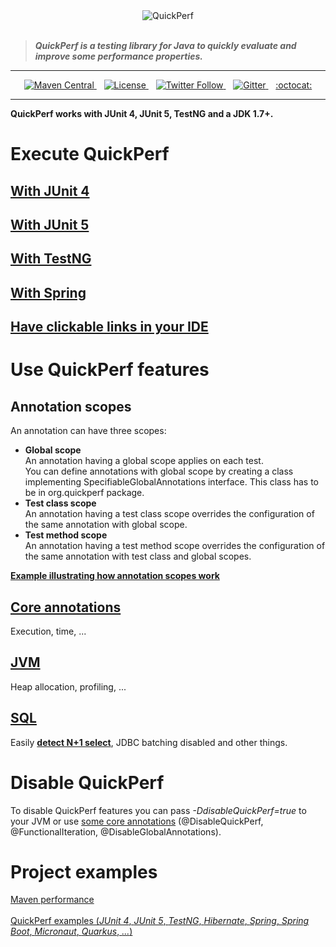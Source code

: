 <div align="center">
<img src="https://pbs.twimg.com/profile_banners/926219963333038086/1518645789" alt="QuickPerf"/>
</div><br>

>***QuickPerf is a testing library for Java to quickly evaluate and improve some performance properties.***

---
<p align="center">
  <a href="https://search.maven.org/search?q=org.quickperf">
    <img src="https://maven-badges.herokuapp.com/maven-central/org.quickperf/quick-perf/badge.svg"
         alt="Maven Central">
  </a>
  &nbsp;&nbsp;
  <a href="https://github.com/quick-perf/quickperf/blob/master/LICENSE.txt">
    <img src="https://img.shields.io/badge/license-Apache2-blue.svg"
         alt = "License">
  </a>
  &nbsp;&nbsp;
  <a href="https://twitter.com/quickperf">
      <img src="https://img.shields.io/twitter/follow/QuickPerf.svg?label=Follow%20%40QuickPerf&style=social"
           alt = "Twitter Follow">
  </a>  
  &nbsp;&nbsp;
  <a href="https://gitter.im/quickperf">
     <img src="https://img.shields.io/gitter/room/quick-perf/quickperf?color=orange"
          alt = "Gitter">
  </a>
  &nbsp;&nbsp;
  <a href="https://github.com/quick-perf/quickperf">
  :octocat:
  </a>
<p align="center">

---

**QuickPerf works with JUnit 4, JUnit 5, TestNG and a JDK 1.7+.** <br>

# Execute QuickPerf
## [With JUnit 4](https://github.com/quick-perf/doc/wiki/JUnit-4)
## [With JUnit 5](https://github.com/quick-perf/doc/wiki/JUnit-5)
## [With TestNG](https://github.com/quick-perf/doc/wiki/TestNG)
## [With Spring](https://github.com/quick-perf/doc/wiki/Spring)
## [Have clickable links in your IDE](https://github.com/quick-perf/doc/wiki/Have-clickable-links-in-your-IDE)

# Use QuickPerf features
## Annotation scopes
An annotation can have three scopes:
* **Global scope** <br>
An annotation having a global scope applies on each test.<br>
You can define annotations with global scope by creating a class implementing SpecifiableGlobalAnnotations interface. This class has to be in org.quickperf package.
* **Test class scope** <br>
An annotation having a test class scope overrides the configuration of the same annotation with global scope.
* **Test method scope** <br>
An annotation having a test method scope overrides the configuration of the same annotation with test class and global scopes.

**[Example illustrating how annotation scopes work](https://github.com/quick-perf/doc/wiki/Example-illustrating-how-annotation-scopes-work)**

## [Core annotations](https://github.com/quick-perf/doc/wiki/core-annotations)
Execution, time, ...
## [JVM](https://github.com/quick-perf/doc/wiki/JVM-annotations)
Heap allocation, profiling, ...
## [SQL](https://github.com/quick-perf/doc/wiki/SQL-annotations)
Easily [**detect N+1 select**](https://github.com/quick-perf/doc/wiki/Easily-detect-and-fix-N-plus-One-SELECT-with-QuickPerf), JDBC batching disabled and other things.

# Disable QuickPerf
To disable QuickPerf features you can pass *-DdisableQuickPerf=true* to your JVM or use [some core annotations](https://github.com/quick-perf/doc/wiki/core-annotations) (@DisableQuickPerf, @FunctionalIteration, 
@DisableGlobalAnnotations).

# Project examples
[Maven performance](https://github.com/quick-perf/maven-test-bench)<br><br>
[QuickPerf examples (*JUnit 4*, *JUnit 5*, *TestNG*, *Hibernate*, *Spring*, *Spring Boot*, *Micronaut*, *Quarkus*, *...*)](https://github.com/quick-perf/quickperf-examples)